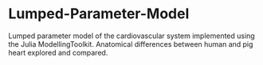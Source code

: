 # Lumped-Parameter-Model
Lumped parameter model of the cardiovascular system implemented using the Julia ModellingToolkit. Anatomical differences between human and pig heart explored and compared.
